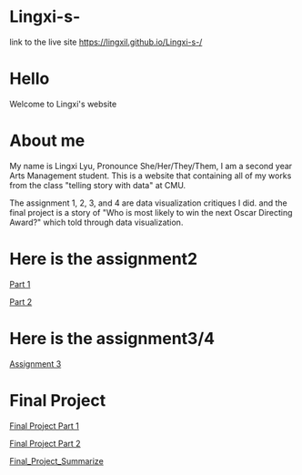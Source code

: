 # Lingxi-s-
link to the live site https://lingxil.github.io/Lingxi-s-/

# Hello
Welcome to Lingxi's website 


# About me
My name is Lingxi Lyu, Pronounce She/Her/They/Them, I am a second year Arts Management student. This is a website that containing all of my works from the class "telling story with data" at CMU. 

The assignment 1, 2, 3, and 4 are data visualization critiques I did. and the final project is a story of "Who is most likely to win the next Oscar Directing Award?" which told through data visualization.

# Here is the assignment2
[Part 1](/Part1.md)

[Part 2](/Part2.md)

# Here is the assignment3/4
[Assignment 3](/Assignment3.md)

# Final Project
[Final Project Part 1](/Final_Project_Lingxi.md)

[Final Project Part 2](/Final_Project_Part_2.md)

[Final_Project_Summarize](/Final_Project_Summarize.md)
